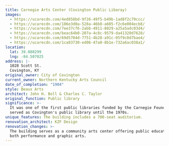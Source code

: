 ```yaml
---
title: Carnegie Arts Center (Covington Public Libaray)
images:
  - https://ucarecdn.com/4ed858bd-9f26-49f5-b49b-1ad8f2c79ccc/
  - https://ucarecdn.com/186e3d0a-528a-46b8-a605-f2c6e004ecb8/
  - https://ucarecdn.com/7ee37cf6-2abb-4911-8029-a25a5adc03d4/
  - https://ucarecdn.com/beac64b0-207a-4c8c-9579-da41320d7628/
  - https://ucarecdn.com/69d5704d-7751-4b28-a91c-05f9c0d7bae4/
  - https://ucarecdn.com/1ca03730-ed06-47a0-8b1e-732a6ac038a1/
location:
  lat: 39.080299
  lng: -84.507025
address: |-
  1028 Scott St.
  Covington, KY
original_owner: City of Covington
current_owner: Northern Kentucky Arts Council
date_of_completion: "1904"
style: Beaux Arts
architect: John H. Boll & Charles C. Taylor
original_function: Public library
significance: >-
  It was one of the first public libraries funded by the Carnegie Foundation. It
  served as Covington's public library until the 1970s.
unique_features: The building includes a 700-seat auditorium.
renovation_architect: KZF Design
renovation_changes: >-
  The building serves as a community arts center offering public education in
  both performance and graphic arts.
---
```

